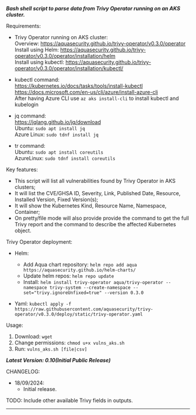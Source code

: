 

***Bash shell script to parse data from Trivy Operator running on an AKS cluster.***



Requirements:
* Trivy Operator running on AKS cluster:  
    Overview: https://aquasecurity.github.io/trivy-operator/v0.3.0/operator  
    Install using Helm: https://aquasecurity.github.io/trivy-operator/v0.3.0/operator/installation/helm  
    Install using kubectl: https://aquasecurity.github.io/trivy-operator/v0.3.0/operator/installation/kubectl/  

* kubectl command:  
    https://kubernetes.io/docs/tasks/tools/install-kubectl  
    https://docs.microsoft.com/en-us/cli/azure/install-azure-cli  
    After having Azure CLI use `az aks install-cli` to install kubectl and kubelogin  

* jq command:  
    https://jqlang.github.io/jq/download  
    Ubuntu: `sudo apt install jq`  
    Azure Linux: `sudo tdnf install jq`  

* tr command:  
    Ubuntu: `sudo apt install coreutils`  
    AzureLinux: `sudo tdnf install coreutils`  


Key features:
* This script will list all vulnerabilities found by Trivy Operator in AKS clusters;  
* It will list the CVE/GHSA ID, Severity, Link, Published Date, Resource, Installed Version, Fixed Version(s);  
* It will show the Kubernetes Kind, Resource Name, Namespace, Container;  
* On pretty/file mode will also provide provide the command to get the full Trivy report and the command to describe the affected Kubernetes object.  

Trivy Operator deployment:  
* Helm:  
  - Add Aqua chart repository: `helm repo add aqua https://aquasecurity.github.io/helm-charts/` 
  - Update helm repos: `helm repo update` 
  - Install: `helm install trivy-operator aqua/trivy-operator --namespace trivy-system --create-namespace --set="trivy.ignoreUnfixed=true" --version 0.3.0`  
  
* Yaml: `kubectl apply -f https://raw.githubusercontent.com/aquasecurity/trivy-operator/v0.3.0/deploy/static/trivy-operator.yaml` 
  
  
Usage:  
1. Download: `wget `  
2. Change permissions: `chmod u+x vulns_aks.sh`  
3. Run: `vulns_aks.sh [file|csv]`  


***Latest Version: 0.10(Initial Public Release)***

CHANGELOG:  
* 18/09/2024:
  - Initial release.

		
TODO: Include other available Trivy fields in outputs.

__________________________________________________________________________________________________________________________________________________________________________________________________________
